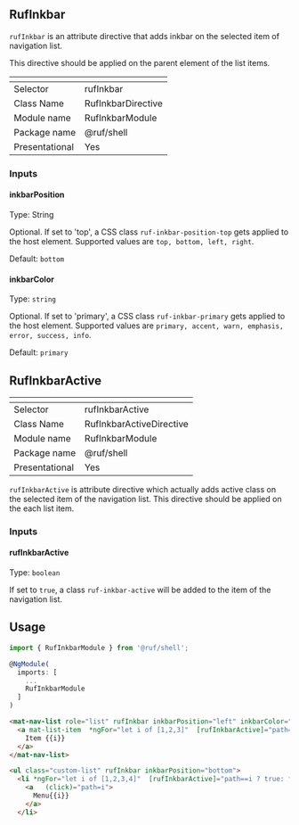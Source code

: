 ## RufInkbar

`rufInkbar` is an attribute directive that adds inkbar on the selected item of navigation list.

This directive should be applied on the parent element of the list items.

[]()                 | []()
-------------------- | --------------------
Selector             | rufInkbar
Class Name           | RufInkbarDirective
Module name          | RufInkbarModule
Package name         | @ruf/shell
Presentational       | Yes



### Inputs

#### inkbarPosition

Type: String

Optional. If set to 'top', a CSS class `ruf-inkbar-position-top` gets applied to the host element.
Supported values are `top, bottom, left, right`.

Default: `bottom`


#### inkbarColor

Type: `string`

Optional. If set to 'primary', a CSS class `ruf-inkbar-primary` gets applied to the host element.
Supported values are `primary, accent, warn, emphasis, error, success, info`.

Default: `primary`


## RufInkbarActive

[]()                 | []()
-------------------- | --------------------
Selector             | rufInkbarActive
Class Name           | RufInkbarActiveDirective
Module name          | RufInkbarModule
Package name         | @ruf/shell
Presentational       | Yes


`rufInkbarActive` is attribute directive which actually adds active class on the selected item of the navigation list.
This directive should be applied on the each list item.

### Inputs

#### rufInkbarActive

Type: `boolean`

If set to `true`, a class `ruf-inkbar-active` will be added to the item of the navigation list.


## Usage

```ts
import { RufInkbarModule } from '@ruf/shell';

@NgModule(
  imports: [
    ...
    RufInkbarModule
  ]
)
```


```html
<mat-nav-list role="list" rufInkbar inkbarPosition="left" inkbarColor="primary">
  <a mat-list-item  *ngFor="let i of [1,2,3]"  [rufInkbarActive]="path==i ? true: false" (click)="path=i">
    Item {{i}}
  </a>
</mat-nav-list>

```

```html
<ul class="custom-list" rufInkbar inkbarPosition="bottom">
  <li *ngFor="let i of [1,2,3,4]"  [rufInkbarActive]="path==i ? true: false">
    <a   (click)="path=i">
      Menu{{i}}
    </a>
  </li>

```


